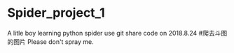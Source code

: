 # Spider_project_1
A litle boy learning python spider
use git share code on 2018.8.24 
#爬去斗图的图片
Please don't spray me.




